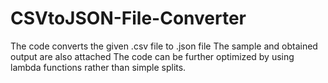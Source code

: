 # CSVtoJSON-File-Converter
The code converts the given .csv file to .json file
The sample and obtained output are also attached
The code can be further optimized by using lambda functions rather than simple splits. 
